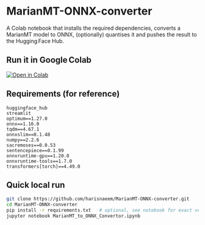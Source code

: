 # MarianMT-ONNX-converter

A Colab notebook that installs the required dependencies, converts a MarianMT model to ONNX, (optionally) quantises it and pushes the result to the Hugging Face Hub.

## Run it in Google Colab

[![Open in Colab](https://colab.research.google.com/assets/colab-badge.svg)](https://colab.research.google.com/github/harisnae/marianmt-onnx-converter/blob/main/marianmt_onnx_convertor.ipynb)

## Requirements (for reference)

```
huggingface_hub
streamlit
optimum==1.27.0
onnx==1.16.0
tqdm==4.67.1
onnxslim==0.1.48
numpy==2.2.6
sacremoses==0.0.53
sentencepiece==0.1.99
onnxruntime-gpu==1.20.0
onnxruntime-tools==1.7.0
transformers[torch]==4.49.0
```

## Quick local run

```bash
git clone https://github.com/harisnaeem/MarianMT-ONNX-converter.git
cd MarianMT-ONNX-converter
pip install -r requirements.txt   # optional, see notebook for exact versions
jupyter notebook MarianMT_to_ONNX_Convertor.ipynb

